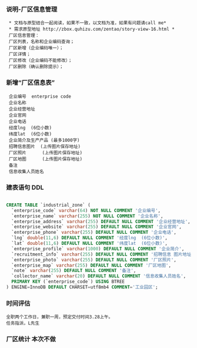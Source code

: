 ### 说明-厂区信息管理 
     * 文档与原型结合一起阅读，如果不一致，以文档为准，如果有问题请call me*
     * 需求原型地址 http://zbox.quhizu.com/zentao/story-view-16.html *
     厂区信息管理：
     厂区列表，名称和企业编码查询；
     厂区新增（企业编码唯一）；
     厂区详情；
     厂区修改（企业编码不能修改）；
     厂区删除（确认删除提示）；
     

###  新增“厂区信息表”
     企业编号  enterprise code
     企业名称  
     企业经营地址 
     企业官网 
     企业电话 
     经度lng  (6位小数)
     纬度lat  (6位小数)
     企业简介及生产产品 (最多1000字)
     招聘信息图片  (上传图片保存地址)
     厂区照片      (上传图片保存地址)
     厂区地图      (上传图片保存地址)
     备注
     信息收集人员姓名
     
### 建表语句 DDL   
```sql

CREATE TABLE `industrial_zone` (
  `enterprise_code` varchar(64) NOT NULL COMMENT '企业编号',
  `enterprise_name` varchar(255) NOT NULL COMMENT '企业名称',
  `enterprise_address` varchar(255) DEFAULT NULL COMMENT '企业经营地址',
  `enterprise_website` varchar(255) DEFAULT NULL COMMENT '企业官网',
  `enterprise_phone` varchar(255) DEFAULT NULL COMMENT '企业电话',
  `lng` double(11,6) DEFAULT NULL COMMENT '经度lng  (6位小数)',
  `lat` double(11,6) DEFAULT NULL COMMENT '纬度lat  (6位小数)',
  `enterprise_profile` varchar(1000) DEFAULT NULL COMMENT '企业简介',
  `recruitment_info` varchar(255) DEFAULT NULL COMMENT '招聘信息 图片地址',
  `enterprise_photo` varchar(255) DEFAULT NULL COMMENT '厂区照片',
  `enterprise_map` varchar(255) DEFAULT NULL COMMENT '厂区地图',
  `note` varchar(255) DEFAULT NULL COMMENT '备注',
  `collector_name` varchar(20) DEFAULT NULL COMMENT '信息收集人员姓名',
  PRIMARY KEY (`enterprise_code`) USING BTREE
) ENGINE=InnoDB DEFAULT CHARSET=utf8mb4 COMMENT='工业园区';

```   
     

### 时间评估 
    全职两个工作日，兼职一周，预定交付时间3.28上午。
    任务指派，L先生
    
### 厂区统计 本次不做 

### 
